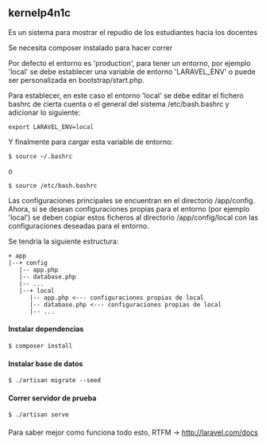 ## kernelp4n1c

Es un sistema para mostrar el repudio de los estudiantes hacia los docentes

Se necesita composer instalado para hacer correr

Por defecto el entorno es 'production', para tener un entorno, por ejemplo 'local' se debe establecer una variable de entorno 'LARAVEL_ENV' o puede ser personalizada en bootstrap/start.php.

Para establecer, en este caso el entorno 'local' se debe editar el fichero bashrc de cierta cuenta o el general del sistema /etc/bash.bashrc y adicionar lo siguiente:

```
export LARAVEL_ENV=local
```

Y finalmente para cargar esta variable de entorno:
```
$ source ~/.bashrc
```
o
```
$ source /etc/bash.bashrc
```

Las configuraciones principales se encuentran en el directorio /app/config. Ahora, si se desean configuraciones propias para el entorno (por ejemplo 'local') se deben copiar estos ficheros al directorio /app/config/local con las configuraciones deseadas para el entorno.

Se tendría la siguiente estructura:

```
+ app
|--+ config
   |-- app.php
   |-- database.php
   |-- ...
   |--+ local
      |-- app.php <--- configuraciones propias de local
      |-- database.php <--- configuraciones propias de local
      |-- ...
```

#### Instalar dependencias
```
$ composer install
```
####

#### Instalar base de datos
```
$ ./artisan migrate --seed
```
####

#### Correr servidor de prueba
```
$ ./artisan serve
```
####

Para saber mejor como funciona todo esto, RTFM -> http://laravel.com/docs


